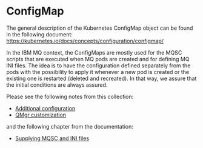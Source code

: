
# ConfigMap

The general description of the Kubernetes ConfigMap object can be found in the following document: https://kubernetes.io/docs/concepts/configuration/configmap/

In the IBM MQ context, the ConfigMaps are mostly used for the MQSC scripts that are executed when MQ pods are created and for defining MQ INI files. The idea is to have the configuration defined separately from the pods with the possibility to apply it whenever a new pod is created or the existing one is restarted (deleted and recreated). In that way, we assure that the initial conditions are always assured.

Please see the following notes from this collection:
- [Additional configuration](../additional-configuration)
- [QMgr customization](qmgr-customization)

and the following chapter from the documentation:
- [Supplying MQSC and INI files](https://www.ibm.com/docs/en/ibm-mq/9.2?topic=manager-example-supplying-mqsc-ini-files)